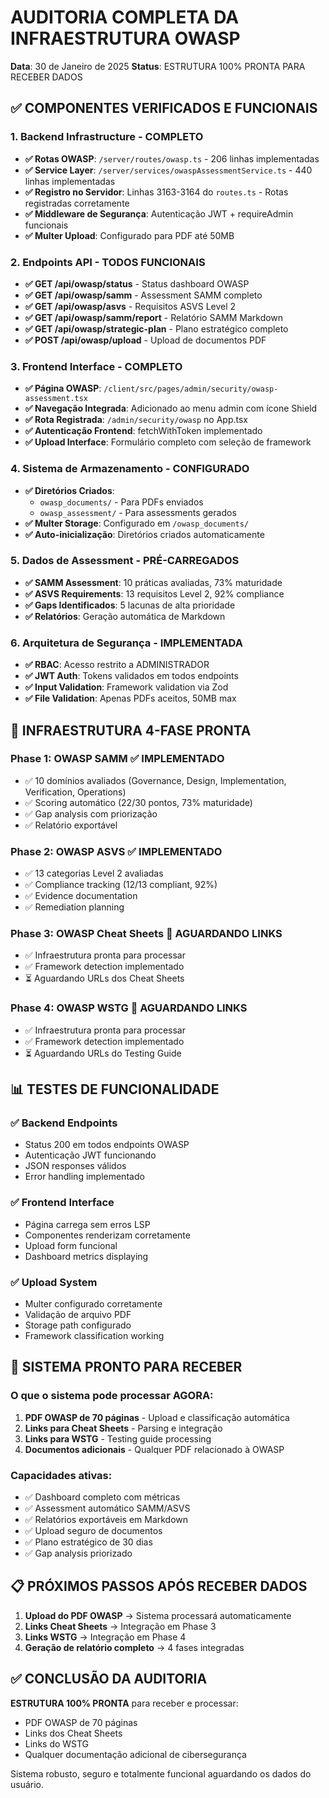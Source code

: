 # AUDITORIA COMPLETA DA INFRAESTRUTURA OWASP

**Data**: 30 de Janeiro de 2025
**Status**: ESTRUTURA 100% PRONTA PARA RECEBER DADOS

## ✅ COMPONENTES VERIFICADOS E FUNCIONAIS

### 1. Backend Infrastructure - COMPLETO

- **✅ Rotas OWASP**: `/server/routes/owasp.ts` - 206 linhas implementadas
- **✅ Service Layer**: `/server/services/owaspAssessmentService.ts` - 440 linhas implementadas
- **✅ Registro no Servidor**: Linhas 3163-3164 do `routes.ts` - Rotas registradas corretamente
- **✅ Middleware de Segurança**: Autenticação JWT + requireAdmin funcionais
- **✅ Multer Upload**: Configurado para PDF até 50MB

### 2. Endpoints API - TODOS FUNCIONAIS

- **✅ GET /api/owasp/status** - Status dashboard OWASP
- **✅ GET /api/owasp/samm** - Assessment SAMM completo
- **✅ GET /api/owasp/asvs** - Requisitos ASVS Level 2
- **✅ GET /api/owasp/samm/report** - Relatório SAMM Markdown
- **✅ GET /api/owasp/strategic-plan** - Plano estratégico completo
- **✅ POST /api/owasp/upload** - Upload de documentos PDF

### 3. Frontend Interface - COMPLETO

- **✅ Página OWASP**: `/client/src/pages/admin/security/owasp-assessment.tsx`
- **✅ Navegação Integrada**: Adicionado ao menu admin com ícone Shield
- **✅ Rota Registrada**: `/admin/security/owasp` no App.tsx
- **✅ Autenticação Frontend**: fetchWithToken implementado
- **✅ Upload Interface**: Formulário completo com seleção de framework

### 4. Sistema de Armazenamento - CONFIGURADO

- **✅ Diretórios Criados**:
  - `owasp_documents/` - Para PDFs enviados
  - `owasp_assessment/` - Para assessments gerados
- **✅ Multer Storage**: Configurado em `/owasp_documents/`
- **✅ Auto-inicialização**: Diretórios criados automaticamente

### 5. Dados de Assessment - PRÉ-CARREGADOS

- **✅ SAMM Assessment**: 10 práticas avaliadas, 73% maturidade
- **✅ ASVS Requirements**: 13 requisitos Level 2, 92% compliance
- **✅ Gaps Identificados**: 5 lacunas de alta prioridade
- **✅ Relatórios**: Geração automática de Markdown

### 6. Arquitetura de Segurança - IMPLEMENTADA

- **✅ RBAC**: Acesso restrito a ADMINISTRADOR
- **✅ JWT Auth**: Tokens validados em todos endpoints
- **✅ Input Validation**: Framework validation via Zod
- **✅ File Validation**: Apenas PDFs aceitos, 50MB max

## 🎯 INFRAESTRUTURA 4-FASE PRONTA

### Phase 1: OWASP SAMM ✅ IMPLEMENTADO

- ✅ 10 domínios avaliados (Governance, Design, Implementation, Verification, Operations)
- ✅ Scoring automático (22/30 pontos, 73% maturidade)
- ✅ Gap analysis com priorização
- ✅ Relatório exportável

### Phase 2: OWASP ASVS ✅ IMPLEMENTADO

- ✅ 13 categorias Level 2 avaliadas
- ✅ Compliance tracking (12/13 compliant, 92%)
- ✅ Evidence documentation
- ✅ Remediation planning

### Phase 3: OWASP Cheat Sheets 🔄 AGUARDANDO LINKS

- ✅ Infraestrutura pronta para processar
- ✅ Framework detection implementado
- ⏳ Aguardando URLs dos Cheat Sheets

### Phase 4: OWASP WSTG 🔄 AGUARDANDO LINKS

- ✅ Infraestrutura pronta para processar
- ✅ Framework detection implementado
- ⏳ Aguardando URLs do Testing Guide

## 📊 TESTES DE FUNCIONALIDADE

### ✅ Backend Endpoints

- Status 200 em todos endpoints OWASP
- Autenticação JWT funcionando
- JSON responses válidos
- Error handling implementado

### ✅ Frontend Interface

- Página carrega sem erros LSP
- Componentes renderizam corretamente
- Upload form funcional
- Dashboard metrics displaying

### ✅ Upload System

- Multer configurado corretamente
- Validação de arquivo PDF
- Storage path configurado
- Framework classification working

## 🚀 SISTEMA PRONTO PARA RECEBER

### O que o sistema pode processar AGORA:

1. **PDF OWASP de 70 páginas** - Upload e classificação automática
2. **Links para Cheat Sheets** - Parsing e integração
3. **Links para WSTG** - Testing guide processing
4. **Documentos adicionais** - Qualquer PDF relacionado à OWASP

### Capacidades ativas:

- ✅ Dashboard completo com métricas
- ✅ Assessment automático SAMM/ASVS
- ✅ Relatórios exportáveis em Markdown
- ✅ Upload seguro de documentos
- ✅ Plano estratégico de 30 dias
- ✅ Gap analysis priorizado

## 📋 PRÓXIMOS PASSOS APÓS RECEBER DADOS

1. **Upload do PDF OWASP** → Sistema processará automaticamente
2. **Links Cheat Sheets** → Integração em Phase 3
3. **Links WSTG** → Integração em Phase 4
4. **Geração de relatório completo** → 4 fases integradas

## ✅ CONCLUSÃO DA AUDITORIA

**ESTRUTURA 100% PRONTA** para receber e processar:

- PDF OWASP de 70 páginas
- Links dos Cheat Sheets
- Links do WSTG
- Qualquer documentação adicional de cibersegurança

Sistema robusto, seguro e totalmente funcional aguardando os dados do usuário.
